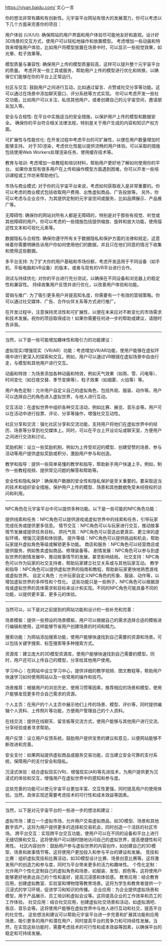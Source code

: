 
https://yiyan.baidu.com/     文心一言

你的想法非常有趣和有创新性。元宇宙平台网站有很大的发展潜力，你可以考虑以下几个方面来完善你的项目：

用户体验 (UX/UI):
确保网站的用户界面和用户体验尽可能地友好和直观。设计好3D场景的交互方式，使用户可以轻松地操作和放置模型。
考虑增加一些动画和特效来增强用户体验，比如用户将模型放置在场景中时，可以显示一些视觉效果，如光晕、粒子效果等。

模型质量与兼容性:
确保用户上传的模型质量较高，这样可以提升整个元宇宙平台的质量。
考虑开发一些工具或服务，帮助用户上传的模型进行优化和转换，以确保它们能够在你的平台上正常运行。

社区与交互:
鼓励用户之间进行互动，比如通过留言、点赞或社交分享等功能。这可以通过在场景中添加聊天窗口、评分系统等方式实现。
你可以考虑开发一些社交功能，比如用户可以关注、私信其他用户，或者创建自己的元宇宙空间，邀请朋友加入等。

安全与合规性:
在平台中实施适当的安全措施，以保护用户上传的模型和数据安全。
确保你的平台符合相关法律法规，特别是关于用户生成的内容和知识产权方面。

可扩展性与性能优化:
在开发过程中考虑平台的可扩展性，以便在用户数量增加时能够支持。
对于3D渲染，考虑优化性能以提供流畅的用户体验。可以采取的措施包括使用Web Workers处理渲染任务、使用缓存技术等。

教育与培训:
考虑增加一些教程和培训材料，帮助用户更好地了解如何使用你的平台。
如果你发现有很多用户在上传和操作模型方面遇到困难，你可以开发一些培训课程或工作坊来帮助他们。

市场与商业模式:
对于你的元宇宙平台来说，考虑如何获取收入是非常重要的。你可以考虑的商业模式包括收取用户费用、出售虚拟商品、广告投放等。
另外，你可以考虑与企业合作，为其提供定制的元宇宙空间或服务，比如品牌展示、产品推广等。

无障碍性:
确保你的网站对所有人都是无障碍的，特别是对于那些有视觉、听觉或其他障碍的用户。你可以考虑的一些措施包括提供缩放、旋转和放大功能，使用描述性文本和可视化元素等。

数据隐私与合规性:
确保你遵守所有关于数据隐私和保护方面的法律和规定。这意味着你需要明确告诉用户你如何使用他们的数据，并且只在他们同意的情况下收集和使用这些数据。

多平台支持:
为了扩大你的用户基础和市场份额，考虑开发适用于不同设备（如手机、平板电脑和VR设备）的版本，或者与现有的VR平台进行合作。

测试与持续优化:
对你的平台进行充分测试，以确保在不同设备和浏览器上的稳定性和兼容性。
持续收集用户反馈并进行优化，以改善用户体验和功能。

营销与推广:
为了吸引更多用户并提高知名度，你需要有一个有效的营销策略。你可以通过社交媒体、广告、合作伙伴关系等方式进行推广。

在开发过程中，注意保持灵活性和可扩展性，以便在未来应对不断变化的市场需求和技术发展。祝你的项目取得成功！如果你需要任何进一步的帮助或建议，请随时告诉我。

------------

当然，以下是一些可能增加趣味性和吸引力的功能建议：

虚拟现实/增强现实（VR/AR）功能：考虑增加VR/AR功能，使用户能够在虚拟环境中进行更深入的探索和交互。例如，用户可以通过VR眼镜在虚拟场景中自由行走，与模型和其他用户进行交互。

动画和特效：为场景添加各种动画和特效，例如天气效果（如雨、雪、闪电等）、时间变化（如日夜交替、季节变换等）、粒子效果（如烟雾、火焰等）等。

用户角色定制：允许用户自定义自己的虚拟角色，包括外观、服装、动作等。用户可以选择自己的角色进入虚拟世界，与他人进行互动。

交互活动：在虚拟世界中组织各种交互活动，例如比赛、展览、音乐会等。用户可以在活动中进行投票、评论、分享等操作，增强社交互动性。

社区分享和交流：强化社区分享和交流功能，支持用户将他们在虚拟世界中的经历、场景等分享到社交媒体上。同时，可以在平台上开设论坛或聊天室，方便用户之间进行交流和讨论。

奖励机制：设立一些奖励机制，例如为上传受欢迎的模型、创建受赞的场景、参与活动等用户提供虚拟奖励或积分，激励用户参与和创造。

教学和指导：提供一些简单易懂的教学和指导，帮助新手用户快速上手。例如，制作一些教程视频、提供常见问题的解答和帮助等。

安全性和隐私保护：确保用户数据的安全性和隐私保护是至关重要的。要采取适当的技术和组织安全措施，保护用户上传的模型、场景和其他数据免受未经授权的访问和利用。

-----------

NPC角色在元宇宙平台中可以提供多种功能。以下是一些可能的NPC角色功能：

提供线索和任务：NPC角色可以提供游戏或虚拟世界中的线索和任务，引导玩家完成任务或提供更多信息。
情节交互：NPC角色可以与玩家进行交互，推动故事情节发展或提供任务目标。
烘托气氛：NPC角色可以营造出更真实、更立体的虚拟环境，增强沉浸感和体验感。
提升等级：NPC角色可以提供挑战和机会，帮助玩家提升虚拟角色等级或解锁更多功能。
商店和服务：NPC角色可以经营商店或提供服务，例如售卖虚拟商品、修理装备等。
剧情发展：NPC角色可以参与到虚拟世界的剧情发展中，推动故事情节的发展，甚至影响结局。
社交支持：NPC角色可以作为玩家的社交支持者，帮助玩家建立社交关系或与其他玩家互动。
教学和指导：NPC角色可以提供虚拟世界的指南和教程，帮助新玩家更快地熟悉游戏或虚拟世界。
自定义角色：允许玩家自定义NPC角色的形象、服装、动作等，以增加虚拟世界的多样性和个性化。
这些功能只是一些例子，NPC角色可以根据游戏或虚拟世界的具体需求和目标来设计和实现。不同的NPC角色可能具备不同的功能，以提供更丰富、更多元的体验。

-----------

当然可以，以下是对之前提到的网站功能和设计的一些补充和完善：

场景模板：提供一些预设的场景模板，用户可以根据自己的需求选择合适的模板进行编辑和使用，这样能够节省用户创建场景的时间和精力。

搜索功能：为网站添加搜索功能，使用户能够快速找到自己需要的资源和场景。可以包括关键字搜索、标签搜索等多种搜索方式。

资源库：建立庞大的3D模型资源库，使用户能够快速找到自己需要的模型。同时，用户还可以上传自己的模型，分享给其他用户使用。

学习中心：在网站中设立学习中心，提供详细的教学视频、图文教程等，帮助用户快速学习如何使用网站以及一些常用的操作和技巧。

场景推荐：根据用户的浏览历史、使用习惯等因素，推荐相应的场景和模型，使用户能够发现更多符合自己需求的资源。

个人主页：在用户的个人主页中展示他们上传的场景、模型、评价等，同时提供编辑个人资料、上传照片等功能，方便用户管理自己的个人资料。

在线交流：提供在线聊天、留言板等交流方式，使用户能够与其他用户进行交流、分享经验或者寻求帮助。

用户反馈：设立用户反馈系统，鼓励用户提供宝贵的建议和意见，以便网站能够不断改进和完善。

安全支付：如果网站提供虚拟商品或服务交易功能，应当建立安全可靠的支付系统，保障用户的支付安全和隐私。

沉浸式体验：结合虚拟现实(VR)、增强现实(AR)等先进技术，为用户提供更为沉浸式的体验和交互，增强用户在虚拟世界中的感知和参与度。

这些完善的功能可以使元宇宙平台更加丰富、交互性更强，同时提高用户的使用体验。当然，具体实现还需要考虑技术的可行性和成本效益等因素。

-------
当然，以下是对元宇宙平台的一些进一步的想法和建议：

虚拟市场：建立一个虚拟市场，允许用户交易虚拟商品，如3D模型、场景和其他数字资产。这将为用户提供更多的选择和交易机会，同时创造一个活跃的社区市场。
跨平台交互：实现跨平台交互功能，使用户可以在不同的设备和平台上进行无缝切换和交互。这将使用户可以随时随地访问自己的虚拟世界，提高便捷性和可用性。
社区内容创作：鼓励用户参与虚拟世界的内容创作，如创建自己的3D模型、场景和故事情节等。这将使用户更加投入和参与平台的建设和发展。
竞技和比赛：组织虚拟竞技和比赛活动，如3D模型设计比赛、场景创意比赛等。这将激发用户的创造力和参与度，同时为平台带来更多的活力和趣味性。
个性化定制：允许用户个性化定制自己的虚拟角色和场景，如服装、发型、颜色等。这将使用户能够更好地表达自己的个性和喜好，提高沉浸感和体验感。
教育应用：结合教育应用，创建虚拟教室、实验室和博物馆等教育场景。这将为学生和教育者提供一个沉浸式的学习环境，促进学习和知识的传播。
企业应用：为企业提供虚拟场景和模型，用于产品展示、员工培训和虚拟会议等。这将提高企业的工作效率和员工的工作体验。
社交应用：结合社交应用，创建虚拟社交场景和活动，如虚拟酒吧、夜店、音乐会等。这将使用户能够在虚拟世界中与他人进行互动和社交，提高平台的社交性。
这些想法和建议可以帮助元宇宙平台进一步完善和扩展其功能和应用场景，吸引更多的用户和潜在用户，同时提高平台的竞争力和可持续性发展。当然，在实现这些功能时，需要考虑技术的可行性和成本效益等因素，以确保平台的稳定和可持续发展。

----------

